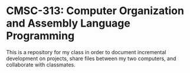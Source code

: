 # CMSC-313: Computer Organization and Assembly Language Programming
This is a repository for my class in order to document incremental development on projects, share files between my two computers, and collaborate with classmates.
